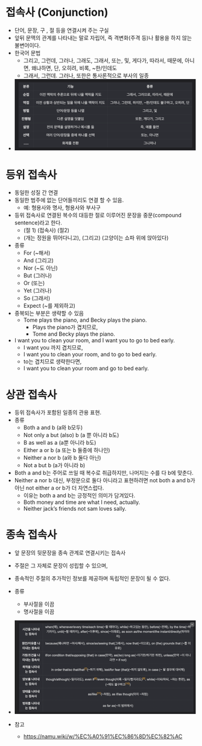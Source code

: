 
# 접속사 (Conjunction)

- 단어, 문장, 구 , 절 등을 연결시켜 주는 구실
- 앞뒤 문맥의 관계를 나타내는 말로 자립어, 즉 격변화(주격 등)나 활용을 하지 않는 불변어이다.
- 한국어 문법
  - 그리고, 그런데, 그러나, 그래도, 그래서, 또는, 및, 게다가, 따라서, 때문에, 아니면, 왜냐하면, 단, 오히려, 비록, ~한/인데도
  - 그래서, 그런데. 그러나, 또한은 통사론적으로 부사의 일종
- ![!img1](./imgs/1.png)

# 등위 접속사

- 동일한 성질 간 연결
- 동일한 범주에 없는 단어들끼리도 연결 할 수 있음.
  - 예: 형용사와 명사, 형용사와 부사구
- 등위 접속사로 연결된 복수의 대등한 절로 이루어진 문장을 중문(compound sentence)라고 한다.
  - (절 1) (접속사) (절2)
  - (개는 정원을 뛰어다니고), (그리고) (고양이는 쇼파 위에 앉아있다)
- 종류
  - For (~해서)
  - And (그리고)
  - Nor (~도 아닌)
  - But (그러나)
  - Or (또는)
  - Yet (그러나)
  - So (그래서)
  - Expect (~를 제외하고)
- 중복되는 부분은 생략할 수 있음
  - Tome plays the piano, and Becky plays the piano.
    - Plays the piano가 겹치므로,
    - Tome and Becky plays the piano.
- I want you to clean your room, and I want you to go to bed early.
  - I want you 까지 겹치므로,
  - I want you to clean your room, and to go to bed early.
  - to는 겹치므로 생략한다면,
  - I want you to clean your room and go to bed early.

# 상관 접속사

- 등위 접속사가 포함된 일종의 관용 표현.
- 종류
  - Both a and b (a와 b모두)
  - Not only a but (also) b (a 뿐 아니라 b도)
  - B as well as a (a뿐 아니라 b도)
  - Either a or b (a 또는 b 둘중에 하나인)
  - Neither a nor b (a와 b 둘다 아닌)
  - Not a but b (a가 아니라 b)
- Both a and b는 주어로 쓰일 때 복수로 취급하지만, 나머지는 수를 다 b에 맞춘다.
- Neither a nor b 대신, 부정문으로 둘다 아니라고 표현하려면 not both a and b가 아닌 not either a or b가 더 자연스럽다.
  - 이유는 both a and b는 긍정적인 의미가 담겨있다.
  - Both money and time are what I need, actually.
  - Neither jack’s friends not sam loves sally.

# 종속 접속사

- 앞 문장의 뒷문장을 종속 관계로 연결시키는 접속사
- 주절은 그 자체로 문장이 성립할 수 있으며,
- 종속적인 주절의 추가적인 정보를 제공하며 독립적인 문장이 될 수 없다.
- 종류
  - 부사절을 이끔
  - 명사절을 이끔

- ![!img2](./imgs/2.png)

- 참고
  - <https://namu.wiki/w/%EC%A0%91%EC%86%8D%EC%82%AC>
